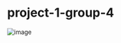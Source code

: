 # project-1-group-4

![image](https://github.com/JackHast/project-1-group-4/assets/130710065/55db0631-5b5e-4264-a462-1e8af61d52ff)
